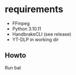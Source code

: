 # requirements 

- FFmpeg
- Python 3.10.11
- HandbrakeCLI (see release)
- YT-DLP in working dir

## Howto

Run bat 
